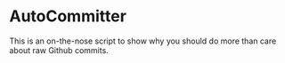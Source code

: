 # AutoCommitter
This is an on-the-nose script to show why you should do more than care about raw Github commits.
